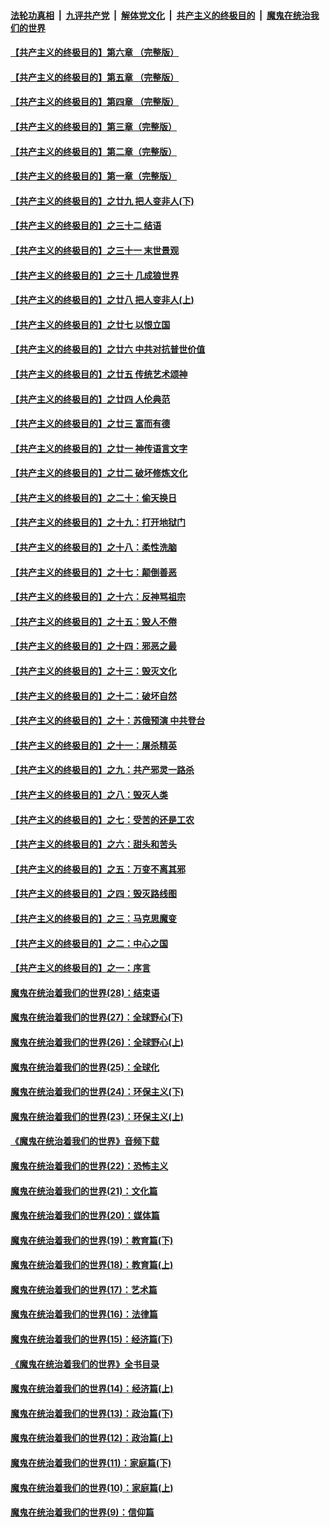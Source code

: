 ####  [法轮功真相](../../../../basic/blob/master/README.md?t=04080201) &nbsp;|&nbsp; [九评共产党](../../../../9ping.md/blob/master/README.md?t=04080201) &nbsp;|&nbsp; [解体党文化](../../../../jtdwh.md/blob/master/README.md?t=04080201)  &nbsp;|&nbsp; [共产主义的终极目的](../../../../gczydzjmd.md/blob/master/README.md?t=04080201) &nbsp;|&nbsp; [魔鬼在统治我们的世界](../../../../mgztzwmdsj.md/blob/master/README.md?t=04080201) 

#### [【共产主义的终极目的】第六章 （完整版）](../pages/nsc422/n11428913.md?t=04080201) 

#### [【共产主义的终极目的】第五章 （完整版）](../pages/nsc422/n11428912.md?t=04080201) 

#### [【共产主义的终极目的】第四章 （完整版）](../pages/nsc422/n11428907.md?t=04080201) 

#### [【共产主义的终极目的】第三章（完整版）](../pages/nsc422/n11428848.md?t=04080201) 

#### [【共产主义的终极目的】第二章（完整版）](../pages/nsc422/n11428831.md?t=04080201) 

#### [【共产主义的终极目的】第一章（完整版）](../pages/nsc422/n11417651.md?t=04080201) 

#### [【共产主义的终极目的】之廿九 把人变非人(下)](../pages/nsc422/n11344140.md?t=04080201) 

#### [【共产主义的终极目的】之三十二 结语](../pages/nsc422/n11360535.md?t=04080201) 

#### [【共产主义的终极目的】之三十一 末世景观](../pages/nsc422/n11351129.md?t=04080201) 

#### [【共产主义的终极目的】之三十 几成狼世界](../pages/nsc422/n11348280.md?t=04080201) 

#### [【共产主义的终极目的】之廿八 把人变非人(上)](../pages/nsc422/n11340492.md?t=04080201) 

#### [【共产主义的终极目的】之廿七 以恨立国](../pages/nsc422/n11336944.md?t=04080201) 

#### [【共产主义的终极目的】之廿六 中共对抗普世价值](../pages/nsc422/n11324785.md?t=04080201) 

#### [【共产主义的终极目的】之廿五 传统艺术颂神](../pages/nsc422/n11296396.md?t=04080201) 

#### [【共产主义的终极目的】之廿四 人伦典范](../pages/nsc422/n11296397.md?t=04080201) 

#### [【共产主义的终极目的】之廿三 富而有德](../pages/nsc422/n11283598.md?t=04080201) 

#### [【共产主义的终极目的】之廿一 神传语言文字](../pages/nsc422/n11263265.md?t=04080201) 

#### [【共产主义的终极目的】之廿二 破坏修炼文化](../pages/nsc422/n11245728.md?t=04080201) 

#### [【共产主义的终极目的】之二十：偷天换日](../pages/nsc422/n11238846.md?t=04080201) 

#### [【共产主义的终极目的】之十九：打开地狱门](../pages/nsc422/n11206376.md?t=04080201) 

#### [【共产主义的终极目的】之十八：柔性洗脑](../pages/nsc422/n11199994.md?t=04080201) 

#### [【共产主义的终极目的】之十七：颠倒善恶](../pages/nsc422/n11179782.md?t=04080201) 

#### [【共产主义的终极目的】之十六：反神骂祖宗](../pages/nsc422/n11166798.md?t=04080201) 

#### [【共产主义的终极目的】之十五：毁人不倦](../pages/nsc422/n11166792.md?t=04080201) 

#### [【共产主义的终极目的】之十四：邪恶之最](../pages/nsc422/n11150249.md?t=04080201) 

#### [【共产主义的终极目的】之十三：毁灭文化](../pages/nsc422/n11135227.md?t=04080201) 

#### [【共产主义的终极目的】之十二：破坏自然](../pages/nsc422/n11135214.md?t=04080201) 

#### [【共产主义的终极目的】之十：苏俄预演 中共登台](../pages/nsc422/n11118424.md?t=04080201) 

#### [【共产主义的终极目的】之十一：屠杀精英](../pages/nsc422/n11118442.md?t=04080201) 

#### [【共产主义的终极目的】之九：共产邪灵一路杀](../pages/nsc422/n11114139.md?t=04080201) 

#### [【共产主义的终极目的】之八：毁灭人类](../pages/nsc422/n11108503.md?t=04080201) 

#### [【共产主义的终极目的】之七：受苦的还是工农](../pages/nsc422/n11101809.md?t=04080201) 

#### [【共产主义的终极目的】之六：甜头和苦头](../pages/nsc422/n11096971.md?t=04080201) 

#### [【共产主义的终极目的】之五：万变不离其邪](../pages/nsc422/n11091285.md?t=04080201) 

#### [【共产主义的终极目的】之四：毁灭路线图](../pages/nsc422/n11086284.md?t=04080201) 

#### [【共产主义的终极目的】之三：马克思魔变](../pages/nsc422/n11061941.md?t=04080201) 

#### [【共产主义的终极目的】之二：中心之国](../pages/nsc422/n11047728.md?t=04080201) 

#### [【共产主义的终极目的】之一：序言](../pages/nsc422/n11086077.md?t=04080201) 

#### [魔鬼在统治着我们的世界(28)：结束语](../pages/nsc422/n10936246.md?t=04080201) 

#### [魔鬼在统治着我们的世界(27)：全球野心(下)](../pages/nsc422/n10928319.md?t=04080201) 

#### [魔鬼在统治着我们的世界(26)：全球野心(上)](../pages/nsc422/n10900318.md?t=04080201) 

#### [魔鬼在统治着我们的世界(25)：全球化](../pages/nsc422/n10788205.md?t=04080201) 

#### [魔鬼在统治着我们的世界(24)：环保主义(下)](../pages/nsc422/n10695307.md?t=04080201) 

#### [魔鬼在统治着我们的世界(23)：环保主义(上)](../pages/nsc422/n10688613.md?t=04080201) 

#### [《魔鬼在统治着我们的世界》音频下载](../pages/nsc422/n10635553.md?t=04080201) 

#### [魔鬼在统治着我们的世界(22)：恐怖主义](../pages/nsc422/n10614727.md?t=04080201) 

#### [魔鬼在统治着我们的世界(21)：文化篇](../pages/nsc422/n10597706.md?t=04080201) 

#### [魔鬼在统治着我们的世界(20)：媒体篇](../pages/nsc422/n10586579.md?t=04080201) 

#### [魔鬼在统治着我们的世界(19)：教育篇(下)](../pages/nsc422/n10564808.md?t=04080201) 

#### [魔鬼在统治着我们的世界(18)：教育篇(上)](../pages/nsc422/n10526970.md?t=04080201) 

#### [魔鬼在统治着我们的世界(17)：艺术篇](../pages/nsc422/n10499093.md?t=04080201) 

#### [魔鬼在统治着我们的世界(16)：法律篇](../pages/nsc422/n10485969.md?t=04080201) 

#### [魔鬼在统治着我们的世界(15)：经济篇(下)](../pages/nsc422/n10469975.md?t=04080201) 

#### [《魔鬼在统治着我们的世界》全书目录](../pages/nsc422/n10464261.md?t=04080201) 

#### [魔鬼在统治着我们的世界(14)：经济篇(上)](../pages/nsc422/n10457370.md?t=04080201) 

#### [魔鬼在统治着我们的世界(13)：政治篇(下)](../pages/nsc422/n10448270.md?t=04080201) 

#### [魔鬼在统治着我们的世界(12)：政治篇(上)](../pages/nsc422/n10444576.md?t=04080201) 

#### [魔鬼在统治着我们的世界(11)：家庭篇(下)](../pages/nsc422/n10440961.md?t=04080201) 

#### [魔鬼在统治着我们的世界(10)：家庭篇(上)](../pages/nsc422/n10435448.md?t=04080201) 

#### [魔鬼在统治着我们的世界(9)：信仰篇](../pages/nsc422/n10432159.md?t=04080201) 

